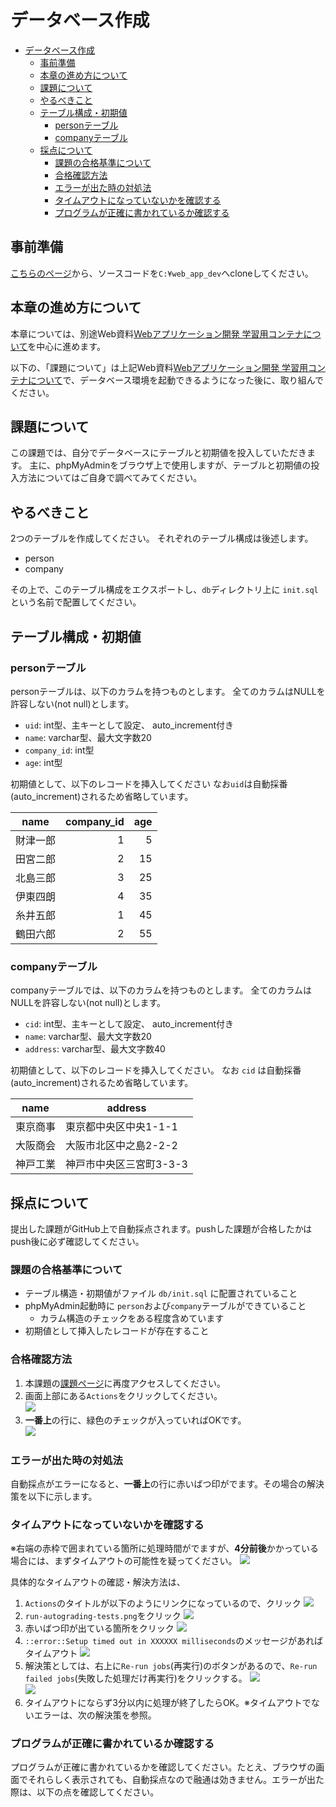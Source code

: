 ﻿# データベース作成

- [データベース作成](#データベース作成)
  - [事前準備](#事前準備)
  - [本章の進め方について](#本章の進め方について)
  - [課題について](#課題について)
  - [やるべきこと](#やるべきこと)
  - [テーブル構成・初期値](#テーブル構成初期値)
    - [personテーブル](#personテーブル)
    - [companyテーブル](#companyテーブル)
  - [採点について](#採点について)
    - [課題の合格基準について](#課題の合格基準について)
    - [合格確認方法](#合格確認方法)
    - [エラーが出た時の対処法](#エラーが出た時の対処法)
    - [タイムアウトになっていないかを確認する](#タイムアウトになっていないかを確認する)
    - [プログラムが正確に書かれているか確認する](#プログラムが正確に書かれているか確認する)

## 事前準備

[こちらのページ](https://classroom.github.com/a/KdnmrCMI)から、ソースコードを`C:¥web_app_dev`へcloneしてください。

## 本章の進め方について

本章については、別途Web資料[Webアプリケーション開発 学習用コンテナについて](https://densuke.github.io/xampp-devenv-doc/guide/)を中心に進めます。

以下の、「課題について」は上記Web資料[Webアプリケーション開発 学習用コンテナについて](https://densuke.github.io/xampp-devenv-doc/guide/)で、データベース環境を起動できるようになった後に、取り組んでください。

## 課題について

この課題では、自分でデータベースにテーブルと初期値を投入していただきます。
主に、phpMyAdminをブラウザ上で使用しますが、テーブルと初期値の投入方法についてはご自身で調べてみてください。

## やるべきこと

2つのテーブルを作成してください。
それぞれのテーブル構成は後述します。

* person
* company

その上で、このテーブル構成をエクスポートし、`db`ディレクトリ上に `init.sql` という名前で配置してください。

## テーブル構成・初期値

### personテーブル

personテーブルは、以下のカラムを持つものとします。
全てのカラムはNULLを許容しない(not null)とします。

* `uid`: int型、主キーとして設定、 auto_increment付き
* `name`: varchar型、最大文字数20
* `company_id`: int型
* `age`: int型

初期値として、以下のレコードを挿入してください
なお`uid`は自動採番(auto_increment)されるため省略しています。

|  name |company_id|age|
|-------|---------:|--:|
|財津一郎|          1| 5|
|田宮二郎|          2|15|
|北島三郎|          3|25|
|伊東四朗|          4|35|
|糸井五郎|          1|45|
|鶴田六郎|          2|55|

### companyテーブル

companyテーブルでは、以下のカラムを持つものとします。
全てのカラムはNULLを許容しない(not null)とします。

* `cid`: int型、主キーとして設定、 auto_increment付き
* `name`: varchar型、最大文字数20
* `address`: varchar型、最大文字数40

初期値として、以下のレコードを挿入してください。
なお `cid` は自動採番(auto_increment)されるため省略しています。

|  name |address          |
|-------|-----------------|
|東京商事|東京都中央区中央1-1-1|
|大阪商会|大阪市北区中之島2-2-2|
|神戸工業|神戸市中央区三宮町3-3-3|

## 採点について

提出した課題がGitHub上で自動採点されます。pushした課題が合格したかはpush後に必ず確認してください。

### 課題の合格基準について

* テーブル構造・初期値がファイル `db/init.sql` に配置されていること
* phpMyAdmin起動時に `person`および`company`テーブルができていること
  * カラム構造のチェックをある程度含めています
* 初期値として挿入したレコードが存在すること

### 合格確認方法

1. 本課題の[課題ページ](https://classroom.github.com/a/KdnmrCMI)に再度アクセスしてください。
2. 画面上部にある`Actions`をクリックしてください。<br>
![](./images/acions.png)
1. **一番上**の行に、緑色のチェックが入っていればOKです。<br>
![](./images/pass.png)

### エラーが出た時の対処法

自動採点がエラーになると、**一番上**の行に赤いばつ印がでます。その場合の解決策を以下に示します。

### タイムアウトになっていないかを確認する

※右端の赤枠で囲まれている箇所に処理時間がでますが、**4分前後**かかっている場合には、まずタイムアウトの可能性を疑ってください。
![](./images/timeout.png)

具体的なタイムアウトの確認・解決方法は、

  1. `Actions`のタイトルが以下のようにリンクになっているので、クリック
      ![](./images/timeout2.png)
  2. `run-autograding-tests.png`をクリック
   ![](./images/run-autograding-tests.png)
  3. 赤いばつ印が出ている箇所をクリック
  ![](./images/timeout4.png)
  1. `::error::Setup timed out in XXXXXX milliseconds`のメッセージがあればタイムアウト
   ![](./images/timeout8.png)
  6. 解決策としては、右上に`Re-run jobs`(再実行)のボタンがあるので、`Re-run failed jobs`(失敗した処理だけ再実行)をクリックする。
  ![](./images/timeout6.png)<br>
  ![](./images/timeout7.png)
  7. タイムアウトにならず3分以内に処理が終了したらOK。※タイムアウトでないエラーは、次の解決策を参照。

### プログラムが正確に書かれているか確認する

プログラムが正確に書かれているかを確認してください。たとえ、ブラウザの画面でそれらしく表示されても、自動採点なので融通は効きません。エラーが出た際は、以下の点を確認してください。

